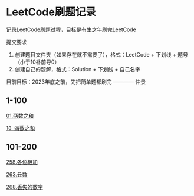 # LeetCode刷题记录

记录LeetCode刷题过程，目标是有生之年刷完LeetCode

提交要求
1. 创建题目文件夹（如果存在就不需要了），格式：LeetCode + 下划线 + 题号（小于10补前导0）
2. 创建自己的题解，格式：Solution + 下划线 + 自己名字

目前目标：2023年底之前，先把简单题都刷完 ———— 仲景


## 1-100

[01.两数之和](./LeetCode_01/LC-1.两数之和.md)

[18. 四数之和](./LeetCode_18/LC-18.四数之和.md)


## 101-200

[258.各位相加](./LeetCode_258/LC-258.各位相加.md)

[263.丑数](./LeetCode_263/LC-263.丑数.md)

[268.丢失的数字](./LeetCode_268/LC-268.丢失的数字.md)